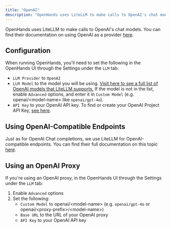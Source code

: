 ```yaml
---
title: "OpenAI"
description: "OpenHands uses LiteLLM to make calls to OpenAI's chat models. You can find their documentation on using OpenAI as a  provider [here](https://docs.l..."
---
```


OpenHands uses LiteLLM to make calls to OpenAI's chat models. You can find their documentation on using OpenAI as a 
provider [here](https://docs.litellm.ai/docs/providers/openai).

## Configuration

When running OpenHands, you'll need to set the following in the OpenHands UI through the Settings under the `LLM` tab:
* `LLM Provider` to `OpenAI`
* `LLM Model` to the model you will be using.
[Visit here to see a full list of OpenAI models that LiteLLM supports.](https://docs.litellm.ai/docs/providers/openai#openai-chat-completion-models)
If the model is not in the list, enable `Advanced` options, and enter it in `Custom Model` (e.g. openai/&lt;model-name&gt; like `openai/gpt-4o`).
* `API Key` to your OpenAI API key. To find or create your OpenAI Project API Key, [see here](https://platform.openai.com/api-keys).

## Using OpenAI-Compatible Endpoints

Just as for OpenAI Chat completions, we use LiteLLM for OpenAI-compatible endpoints. You can find their full documentation on this topic [here](https://docs.litellm.ai/docs/providers/openai_compatible).

## Using an OpenAI Proxy

If you're using an OpenAI proxy, in the OpenHands UI through the Settings under the `LLM` tab:
1. Enable `Advanced` options
2. Set the following:
   - `Custom Model` to openai/&lt;model-name&gt; (e.g. `openai/gpt-4o` or openai/&lt;proxy-prefix&gt;/&lt;model-name&gt;)
   - `Base URL` to the URL of your OpenAI proxy
   - `API Key` to your OpenAI API key

